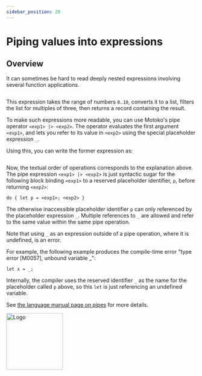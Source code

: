 ```yaml
---
sidebar_position: 20
---
```


# Piping values into expressions

## Overview

It can sometimes be hard to read deeply nested expressions involving several function applications.

``` motoko file=../examples/Unpiped.mo#L1-L8
```

This expression takes the range of numbers `0`..`10`, converts it to a list, filters the list for multiples of three, then returns a record containing the result.

To make such expressions more readable, you can use Motoko's pipe operator `<exp1> |> <exp2>`.
The operator evaluates the first argument `<exp1>`, and lets you refer to its value in `<exp2>` using the special placeholder expression `_`.

Using this, you can write the former expression as:

``` motoko file=../examples/Piped.mo#L1-L8
```

Now, the textual order of operations corresponds to the explanation above. The pipe expression `<exp1> |> <exp2>` is just syntactic sugar for the following block binding `<exp1>` to a reserved placeholder identifier, `p`, before returning `<exp2>`:

``` bnf
do { let p = <exp1>; <exp2> }
```

The otherwise inaccessible placeholder identifier `p` can only referenced by the placeholder expression `_`. Multiple references to `_` are allowed and refer to the same value within the same pipe operation.

Note that using `_` as an expression outside of a pipe operation, where it is undefined, is an error.

For example, the following example produces the compile-time error "type error [M0057], unbound variable _":

``` motoko
let x = _;
```

Internally, the compiler uses the reserved identifier `_` as the name for the placeholder called `p` above, so this `let` is just referencing an undefined variable.


See [the language manual page on pipes](../reference/language-manual#pipe-operators-and-placeholder-expressions) for more details.

<img src="https://github.com/user-attachments/assets/844ca364-4d71-42b3-aaec-4a6c3509ee2e" alt="Logo" width="150" height="150" />